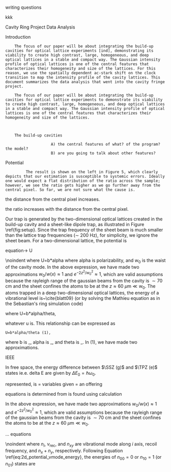 writing questions

kkk



Cavity Ring Project Data Analysis 
                                
                        
                
Introduction
                                                   
                        
                                        
        The focus of our paper will be about integrating the build-up cavities for optical lattice experiments [ind], demonstrating its viability to create high contrast, large, homogeneous, and deep optical lattices in a stable and compact way. The Gaussian intensity profile of optical lattices is one of the central features that characterizes their homogeneity and size of the lattices. For this reason, we use the spatially dependent ac-stark shift on the clock transition to map the intensity profile of the cavity lattices. This document summarizes the data analysis that went into the cavity fringe project. 

        The focus of our paper will be about integrating the build-up cavities for optical lattice experiments to demonstrate its viability to create high contrast, large, homogeneous, and deep optical lattices in a stable and compact way. The Gaussian intensity profile of optical lattices is one of the central features that characterizes their homogeneity and size of the lattices.



        The build-up cavities 

                        A) the central features of what? of the program? the model? 
                        B) are you going to talk about other features? 
Potential
                
             The result is shown on the left in Figure 5, which clearly depicts that our estimation is susceptible to systemic errors. Ideally one would expect a flat distribution of the ratio across the sample; however, we see the ratio gets higher as we go further away from the central pixel. So far, we are not sure what the cause is.    

the distance from the central pixel increases. 

the ratio increases with the distance from the central pixel. 

Our trap is generated by the two-dimensional optical lattices created in the build-up cavity and a sheet-like dipole trap, as illustrated in Figure \ref{fig:setup}. Since the trap frequency of the sheet beam is much smaller than the lattice trap frequencies ($\sim$ 200 Hz), for simplicity, we ignore the sheet beam. For a two-dimensional lattice, the potential is

equation-> U

\noindent where U=b*alpha where alpha is polarizability, and $w_{0}$ is the waist of the cavity mode. In the above expression, we have made two approximations $w_{0}/w(x)\approx1$ and $e^{-2z^{2}/w^{2}_{0}}\approx 1$, which are valid assumptions because the rayleigh range of the gaussian beams from the cavity is $\sim 70$ cm and the sheet confines the atoms to be at the $z\approx 60 \ \mu \text{m} \ll  w_{0}$. The atoms trapped in a deep two-dimensional optical lattices, the energy of a vibrational level is~\cite{blatt09} (or by solving the Mathieu equation as in the Sebastian's ring simulation code)

where U=b*alpha/theta,

whatever u is. This relationship can be expressed as
    
    U=b*alpha/theta (1),
    
where b is _, alpha is _, and theta is _.  In (1), we have made two approximations.  

IEEE


In free space, the energy difference between $\SSZ (g)$ and $\TPZ (e)$ states ie.e. delta E are given by $\Delta E_{0}=\hbar\omega_{0}$. 

represented, is = variables
given = an offering

equations
is determined from
is found using
calculation 

In the above expression, we have made two approximations $w_{0}/w(x)\approx1$ and $e^{-2z^{2}/w^{2}_{0}}\approx 1$, which are valid assumptions because the rayleigh range of the gaussian beams from the cavity is $\sim 70$ cm and the sheet confines the atoms to be at the $z\approx 60 \ \mu \text{m} \ll  w_{0}$.

... equations 

\noindent where $n_{i}$, $\nu_{\text{rec}}$, and $n_{xy}$ are vibrational mode along $i$ axis, recoil frequency, and $n_x+n_y$, respectively. Following Equation \ref{eq:2d_potential_vmode_energy}, the energies of $n_{00}=0$ or $n_{10}=1$ (or $n_{01}$) states are



